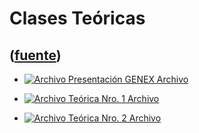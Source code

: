 # Clases Teóricas
([fuente](https://campus.exactas.uba.ar/course/view.php?id=987&section=5))
---
  - [![Archivo](https://campus.exactas.uba.ar/theme/image.php/magazine/core/1462913092/f/pdf) Presentación GENEX Archivo](https://campus.exactas.uba.ar/mod/resource/view.php?id=60021)

  - [![Archivo](https://campus.exactas.uba.ar/theme/image.php/magazine/core/1462913092/f/pdf) Teórica Nro. 1 Archivo](https://campus.exactas.uba.ar/mod/resource/view.php?id=60022)

  - [![Archivo](https://campus.exactas.uba.ar/theme/image.php/magazine/core/1462913092/f/pdf) Teórica Nro. 2 Archivo](https://campus.exactas.uba.ar/mod/resource/view.php?id=60023)

